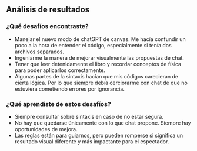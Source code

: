 ## Análisis de resultados
### ¿Qué desafíos encontraste?
- Manejar el nuevo modo de chatGPT de canvas. Me hacía confundir un poco a la hora de entender el código, especialmente si tenía dos archivos separados.
- Ingeniarme la manera de mejorar visualmente las propuestas de chat.
- Tener que leer detenidamente el libro y recordar conceptos de física para poder aplicarlos correctamente.
- Algunas partes de la sintaxis hacían que mis códigos carecieran de cierta lógica. Por lo que siempre debía cerciorarme con chat de que no estuviera cometiendo errores por ignorancia.
### ¿Qué aprendiste de estos desafíos?
- Siempre consultar sobre sintaxis en caso de no estar segura.
- No hay que quedarse únicamente con lo que chat propone. Siempre hay oportunidades de mejora.
- Las reglas están para guiarnos, pero pueden romperse si significa un resultado visual diferente y más impactante para el espectador.
